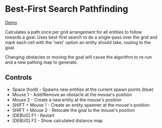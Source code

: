 # Best-First Search Pathfinding

[Demo](https://youtu.be/2x6Ol1upgyw)

Calculates a path once per grid arrangement for all entities to follow towards a goal. Uses best-first search to do a single-pass over the grid and mark each cell with the 'next' option an entity should take, routing to the goal.

Changing obstacles or moving the goal will cause the algorithm to re-run and a new pathing map to generate.

## Controls

- Space (hold) - Spawns new entities at the current spawn points (blue)
- Mouse 1 - Add/Remove an obstacle at the mouse's position
- Mouse 2 - Create a new entity at the mouse's position
- SHIFT + Mouse 1 - Create an entity spawner at the mouse's position
- SHIFT + Mouse 2 - Relocate the goal to the mouse's position
- [DEBUG] F1 - Restart
- [DEBUG] F2 - Show calculated distance map
